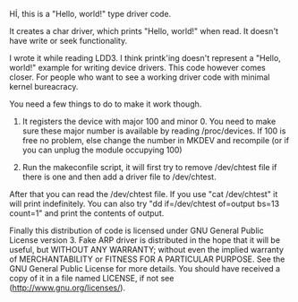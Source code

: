 Hİ, this is a "Hello, world!" type driver code. 

It creates a char driver, which prints "Hello, world!" when read. It doesn't have write or seek functionality. 

I wrote it while reading LDD3. I think printk'ing doesn't represent a "Hello, world!" example for writing device drivers. This code however comes closer. For people who want to see a working driver code with minimal kernel bureacracy.

You need a few things to do to make it work though. 

1. It registers the device with major 100 and minor 0. You need to make sure these major number is available by reading /proc/devices. If 100 is free no problem, else change the number in MKDEV and recompile (or if you can unplug the module occupying 100)

2. Run the makeconfile script, it will first try to remove /dev/chtest file if there is one and then add a driver file to /dev/chtest. 

After that you can read the /dev/chtest file. If you use "cat /dev/chtest" it will print indefinitely. You can also try "dd if=/dev/chtest of=output bs=13 count=1" and print the contents of output.

Finally this distribution of code is licensed under GNU General Public License version 3. Fake ARP driver is distributed in the hope that it will be useful, but WITHOUT ANY WARRANTY; without even the implied warranty of MERCHANTABILITY or FITNESS FOR A PARTICULAR PURPOSE. See the GNU General Public License for more details. You should have received a copy of it in a file named LICENSE, if not see (http://www.gnu.org/licenses/).
